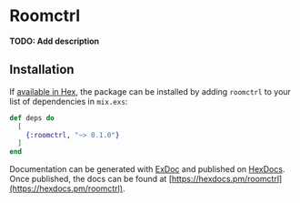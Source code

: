 # Roomctrl

**TODO: Add description**

## Installation

If [available in Hex](https://hex.pm/docs/publish), the package can be installed
by adding `roomctrl` to your list of dependencies in `mix.exs`:

```elixir
def deps do
  [
    {:roomctrl, "~> 0.1.0"}
  ]
end
```

Documentation can be generated with [ExDoc](https://github.com/elixir-lang/ex_doc)
and published on [HexDocs](https://hexdocs.pm). Once published, the docs can
be found at [https://hexdocs.pm/roomctrl](https://hexdocs.pm/roomctrl).

